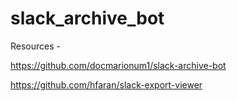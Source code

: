 # slack_archive_bot

Resources -

https://github.com/docmarionum1/slack-archive-bot

https://github.com/hfaran/slack-export-viewer
